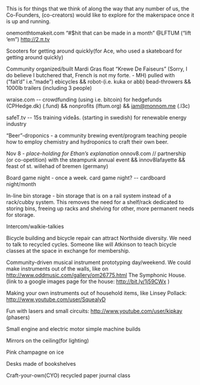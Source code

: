 This is for things that we think of along the way that any number of us, the Co-Founders, (co-creators) would like to explore for the makerspace once it is up and running.

onemonthtomakeit.com
“#$hit that can be made in a month”
@LFTUM (“lift ‘em”)
http://2.π.tv

Scooters for getting around quickly(for Ace, who used a skateboard for getting around quickly)

Community organized/built Mardi Gras float “Krewe De Faiseurs” (Sorry, I do believe I butchered that, French is not my forte. - MH)
pulled with (“fait’d” i.e.”made”) ebicycles <link>
&& robot-(i.e. kuka or abb) bead-throwers <link>
&& 1000lb trailers (including 3 people) <link>

wraise.com -- crowdfunding (using i.e. bitcoin) for 
hedgefunds (CPHedge.dk) (.fund)
&& nonprofits (lftum.org) 
&& iam@monnom.me (.l3c)

safeT.tv -- 15s training videås. (starting in swedish) for renewable energy industry
<tool1>
<tool2>
<tool3>




“Beer”-droponics - a community brewing event/program teaching people how to employ chemistry and hydroponics to craft their own beer.

Nov 8 - *place-holding for Ethan’s explanation*
onnov8.com // partnership (or co-opetition) with 
the steampunk annual event
&& innov8lafayette
&& feast of st. willehad of bremen (germany)




Board game night - once a week.
card game night? --
cardboard night/month

In-line bin storage - bin storage that is on a rail system instead of a rack/cubby system.  This removes the need for a shelf/rack dedicated to storing bins, freeing up racks and shelving for other, more permanent needs for storage.

Intercom/walkie-talkies

Bicycle building and bicycle repair can attract Northside diversity. We need to talk to recycled cycles. Someone like will Atkinson to teach bicycle classes at the space in exchange for membership. 

Community-driven musical instrument prototyping day/weekend.  We could make instruments out of the walls, like on http://www.oddmusic.com/gallery/om26775.html The Symphonic House.(link to a google images page for the house: http://bit.ly/1j59CWx )

Making your own instruments out of household items, like Linsey Pollack:  http://www.youtube.com/user/SquealyD

Fun with lasers and small circuits:  http://www.youtube.com/user/kipkay
(phasers)

Small engine and electric motor simple machine builds

Mirrors on the ceiling(for lighting)

Pink champagne on ice

Desks made of bookshelves

Craft-your-own(CYO) recycled paper journal class




